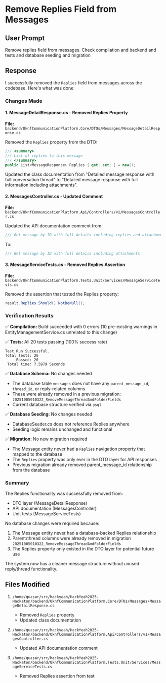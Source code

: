 # Remove Replies Field from Messages

## User Prompt
Remove replies field from messages. Check compilation and backend and tests and database seeding and migration

## Response

I successfully removed the `Replies` field from messages across the codebase. Here's what was done:

### Changes Made

#### 1. **MessageDetailResponse.cs** - Removed Replies Property
**File:** `backend/UknfCommunicationPlatform.Core/DTOs/Messages/MessageDetailResponse.cs`

Removed the `Replies` property from the DTO:
```csharp
/// <summary>
/// List of replies to this message
/// </summary>
public List<MessageResponse> Replies { get; set; } = new();
```

Updated the class documentation from "Detailed message response with full conversation thread" to "Detailed message response with full information including attachments".

#### 2. **MessagesController.cs** - Updated Comment
**File:** `backend/UknfCommunicationPlatform.Api/Controllers/v1/MessagesController.cs`

Updated the API documentation comment from:
```csharp
/// Get message by ID with full details including replies and attachments
```

To:
```csharp
/// Get message by ID with full details including attachments
```

#### 3. **MessageServiceTests.cs** - Removed Replies Assertion
**File:** `backend/UknfCommunicationPlatform.Tests.Unit/Services/MessageServiceTests.cs`

Removed the assertion that tested the Replies property:
```csharp
result.Replies.Should().NotBeNull();
```

### Verification Results

✅ **Compilation:** Build succeeded with 0 errors (10 pre-existing warnings in EntityManagementService.cs unrelated to this change)

✅ **Tests:** All 20 tests passing (100% success rate)
```
Test Run Successful.
Total tests: 20
     Passed: 20
 Total time: 7.5979 Seconds
```

✅ **Database Schema:** No changes needed
- The database table `messages` does not have any `parent_message_id`, `thread_id`, or reply-related columns
- These were already removed in a previous migration: `20251005010322_RemoveMessageThreadAndFolderFields`
- Current database structure verified via `psql`

✅ **Database Seeding:** No changes needed
- DatabaseSeeder.cs does not reference Replies anywhere
- Seeding logic remains unchanged and functional

✅ **Migration:** No new migration required
- The Message entity never had a `Replies` navigation property that mapped to the database
- The `Replies` property was only ever in the DTO layer for API responses
- Previous migration already removed parent_message_id relationship from the database

### Summary

The Replies functionality was successfully removed from:
- DTO layer (MessageDetailResponse)
- API documentation (MessagesController)
- Unit tests (MessageServiceTests)

No database changes were required because:
1. The Message entity never had a database-backed Replies relationship
2. Parent/thread columns were already removed in migration `20251005010322_RemoveMessageThreadAndFolderFields`
3. The Replies property only existed in the DTO layer for potential future use

The system now has a cleaner message structure without unused reply/thread functionality.

## Files Modified

1. `/home/quasar/src/hackyeah/HackYeah2025-Hackaton/backend/UknfCommunicationPlatform.Core/DTOs/Messages/MessageDetailResponse.cs`
   - Removed `Replies` property
   - Updated class documentation

2. `/home/quasar/src/hackyeah/HackYeah2025-Hackaton/backend/UknfCommunicationPlatform.Api/Controllers/v1/MessagesController.cs`
   - Updated API documentation comment

3. `/home/quasar/src/hackyeah/HackYeah2025-Hackaton/backend/UknfCommunicationPlatform.Tests.Unit/Services/MessageServiceTests.cs`
   - Removed Replies assertion from test
